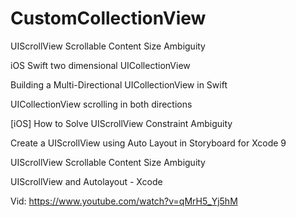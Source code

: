 # CustomCollectionView


UIScrollView Scrollable Content Size Ambiguity

iOS Swift two dimensional UICollectionView

Building a Multi-Directional UICollectionView in Swift

UICollectionView scrolling in both directions

[iOS] How to Solve UIScrollView Constraint Ambiguity

Create a UIScrollView using Auto Layout in Storyboard for Xcode 9

UIScrollView Scrollable Content Size Ambiguity

UIScrollView and Autolayout - Xcode


Vid: https://www.youtube.com/watch?v=qMrH5_Yj5hM
